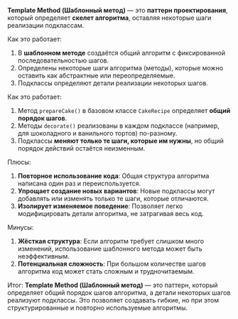 **Template Method (Шаблонный метод)** — это **паттерн проектирования**, который определяет **скелет алгоритма**, оставляя некоторые шаги реализации подклассам.

Как это работает:
1. В **шаблонном методе** создаётся общий алгоритм с фиксированной последовательностью шагов.
2. Определены некоторые шаги алгоритма (методы), которые можно оставить как абстрактные или переопределяемые.
3. Подклассы определяют детали реализации некоторых шагов.

Как это работает:
1. Метод `prepareCake()` в базовом классе `CakeRecipe` определяет **общий порядок шагов**.
2. Методы `decorate()` реализованы в каждом подклассе (например, для шоколадного и ванильного тортов) по-разному.
3. Подклассы **меняют только те шаги, которые им нужны**, но общий порядок действий остаётся неизменным.

Плюсы:
1. **Повторное использование кода**: Общая структура алгоритма написана один раз и переиспользуется.
2. **Упрощает создание новых вариантов**: Новые подклассы могут добавлять или изменять только те шаги, которые отличаются.
3. **Изолирует изменяемое поведение**: Позволяет легко модифицировать детали алгоритма, не затрагивая весь код.

Минусы:
1. **Жёсткая структура**: Если алгоритм требует слишком много изменений, использование шаблонного метода может быть неэффективным.
2. **Потенциальная сложность**: При большом количестве шагов алгоритма код может стать сложным и трудночитаемым.

Итог: **Template Method (Шаблонный метод)** — это паттерн, который определяет общий порядок шагов алгоритма, а детали некоторых шагов реализуют подклассы. Это позволяет создавать гибкие, но при этом структурированные и повторно используемые алгоритмы.